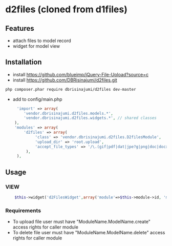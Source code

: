 # d2files (cloned from d1files)


## Features

* attach files to model record
* widget for model view

## Installation
 * install https://github.com/blueimp/jQuery-File-Upload?source=c
 * install https://github.com/DBRisinajumi/d2files.git
```bash
php composer.phar require dbrisinajumi/d2files dev-master
```

 * add to config/main.php
```php
     'import' => array(
        'vendor.dbrisinajumi.d2files.models.*',
        'vendor.dbrisinajumi.d2files.widgets.*', // shared classes
    ),
    'modules' => array(
        'd2files' => array(
             'class' => 'vendor.dbrisinajumi.d2files.D2filesModule',
             'upload_dir' => 'root.upload',
             'accept_file_types' => '/\.(gif|pdf|dat|jpe?g|png|doc|docx|xls|xlsx|htm)$/i',
         ),  
	 ),
```

## Usage
### VIEW
```php
    $this->widget('d2FilesWidget',array('module'=>$this->module->id, 'model'=>$model));
```

### Requirements
* To upload file user must have "ModuleName.ModelName.create" access rights for caller module
* To delete file user must have "ModuleName.ModelName.delete" access rights for caller module
